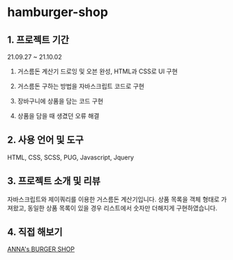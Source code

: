 # hamburger-shop
## 1. 프로젝트 기간

21.09.27 ~ 21.10.02

1) 거스름돈 계산기 드로잉 및 오븐 완성, HTML과 CSS로 UI 구현

2) 거스름돈 구하는 방법을 자바스크립트 코드로 구현

3) 장바구니에 상품을 담는 코드 구현

4) 상품을 담을 때 생겼던 오류 해결

## 2. 사용 언어 및 도구

HTML, CSS, SCSS, PUG, Javascript, Jquery

## 3. 프로젝트 소개 및 리뷰

자바스크립트와 제이쿼리를 이용한 거스름돈 계산기입니다. 상품 목록을 객체 형태로 가져왔고, 동일한 상품 목록이 있을 경우 리스트에서 숫자만 더해지게 구현하였습니다.

## 4. 직접 해보기

[ANNA's BURGER SHOP](http://chatwithyrmei.com/portfolio/Hamburger/)
